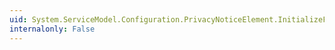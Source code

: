 ```yaml
---
uid: System.ServiceModel.Configuration.PrivacyNoticeElement.InitializeFrom(System.ServiceModel.Channels.BindingElement)
internalonly: False
---
```

